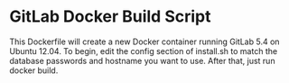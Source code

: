 # GitLab Docker Build Script

This Dockerfile will create a new Docker container running GitLab 5.4 on Ubuntu 12.04. To begin, edit the config section of install.sh to match the database passwords and hostname you want to use. After that, just run docker build.
